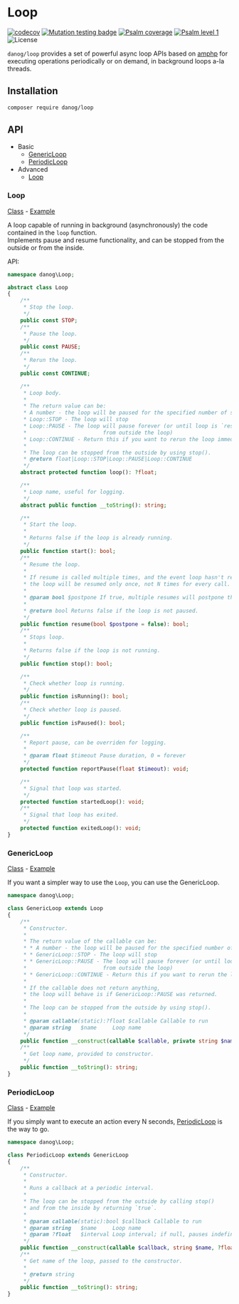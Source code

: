# Loop

[![codecov](https://codecov.io/gh/danog/loop/branch/master/graph/badge.svg)](https://codecov.io/gh/danog/loop)
[![Mutation testing badge](https://img.shields.io/endpoint?style=flat&url=https%3A%2F%2Fbadge-api.stryker-mutator.io%2Fgithub.com%2Fdanog%2Floop%2Fmaster)](https://dashboard.stryker-mutator.io/reports/github.com/danog/loop/master)
[![Psalm coverage](https://shepherd.dev/github/danog/loop/coverage.svg)](https://shepherd.dev/github/danog/loop)
[![Psalm level 1](https://shepherd.dev/github/danog/loop/level.svg)](https://shepherd.dev/github/danog/loop)
![License](https://img.shields.io/badge/license-MIT-blue.svg)

`danog/loop` provides a set of powerful async loop APIs based on [amphp](https://amphp.org) for executing operations periodically or on demand, in background loops a-la threads.

## Installation

```bash
composer require danog/loop
```

## API

- Basic
  - [GenericLoop](#genericloop)
  - [PeriodicLoop](#periodicloop)
- Advanced
  - [Loop](#loop)

### Loop

[Class](https://github.com/danog/loop/blob/master/lib/Loop.php) - [Example](https://github.com/danog/loop/blob/master/examples/Loop.php)

A loop capable of running in background (asynchronously) the code contained in the `loop` function.  
Implements pause and resume functionality, and can be stopped from the outside or from the inside.

API:

```php
namespace danog\Loop;

abstract class Loop
{
    /**
     * Stop the loop.
     */
    public const STOP;
    /**
     * Pause the loop.
     */
    public const PAUSE;
    /**
     * Rerun the loop.
     */
    public const CONTINUE;

    /**
     * Loop body.
     *
     * The return value can be:
     * A number - the loop will be paused for the specified number of seconds
     * Loop::STOP - The loop will stop
     * Loop::PAUSE - The loop will pause forever (or until loop is `resume()`'d
     *                        from outside the loop)
     * Loop::CONTINUE - Return this if you want to rerun the loop immediately
     *
     * The loop can be stopped from the outside by using stop().
     * @return float|Loop::STOP|Loop::PAUSE|Loop::CONTINUE
     */
    abstract protected function loop(): ?float;

    /**
     * Loop name, useful for logging.
     */
    abstract public function __toString(): string;

    /**
     * Start the loop.
     *
     * Returns false if the loop is already running.
     */
    public function start(): bool;
    /**
     * Resume the loop.
     *
     * If resume is called multiple times, and the event loop hasn't resumed the loop yet,
     * the loop will be resumed only once, not N times for every call.
     *
     * @param bool $postpone If true, multiple resumes will postpone the resuming to the end of the callback queue instead of leaving its position unchanged.
     *
     * @return bool Returns false if the loop is not paused.
     */
    public function resume(bool $postpone = false): bool;
    /**
     * Stops loop.
     *
     * Returns false if the loop is not running.
     */
    public function stop(): bool;

    /**
     * Check whether loop is running.
     */
    public function isRunning(): bool;
    /**
     * Check whether loop is paused.
     */
    public function isPaused(): bool;

    /**
     * Report pause, can be overriden for logging.
     *
     * @param float $timeout Pause duration, 0 = forever
     */
    protected function reportPause(float $timeout): void;

    /**
     * Signal that loop was started.
     */
    protected function startedLoop(): void;
    /**
     * Signal that loop has exited.
     */
    protected function exitedLoop(): void;
}
```

### GenericLoop

[Class](https://github.com/danog/loop/blob/master/lib/GenericLoop.php) - [Example](https://github.com/danog/loop/blob/master/examples/GenericLoop.php)

If you want a simpler way to use the `Loop`, you can use the GenericLoop.

```php
namespace danog\Loop;

class GenericLoop extends Loop
{
    /**
     * Constructor.
     *
     * The return value of the callable can be:
     * * A number - the loop will be paused for the specified number of seconds
     * * GenericLoop::STOP - The loop will stop
     * * GenericLoop::PAUSE - The loop will pause forever (or until loop is `resume()`'d
     *                        from outside the loop)
     * * GenericLoop::CONTINUE - Return this if you want to rerun the loop immediately
     *
     * If the callable does not return anything,
     * the loop will behave is if GenericLoop::PAUSE was returned.
     *
     * The loop can be stopped from the outside by using stop().
     *
     * @param callable(static):?float $callable Callable to run
     * @param string   $name     Loop name
     */
    public function __construct(callable $callable, private string $name);
    /**
     * Get loop name, provided to constructor.
     */
    public function __toString(): string;
}
```

### PeriodicLoop

[Class](https://github.com/danog/loop/blob/master/lib/PeriodicLoop.php) - [Example](https://github.com/danog/loop/blob/master/examples/PeriodicLoop.php)

If you simply want to execute an action every N seconds, [PeriodicLoop](https://github.com/danog/MadelineProto/blob/master/src/danog/MadelineProto/Loop/Generic/PeriodicLoop.php) is the way to go.

```php
namespace danog\Loop;

class PeriodicLoop extends GenericLoop
{
    /**
     * Constructor.
     *
     * Runs a callback at a periodic interval.
     *
     * The loop can be stopped from the outside by calling stop()
     * and from the inside by returning `true`.
     *
     * @param callable(static):bool $callback Callable to run
     * @param string   $name     Loop name
     * @param ?float   $interval Loop interval; if null, pauses indefinitely or until `resume()` is called.
     */
    public function __construct(callable $callback, string $name, ?float $interval)
    /**
     * Get name of the loop, passed to the constructor.
     *
     * @return string
     */
    public function __toString(): string;
}
```
